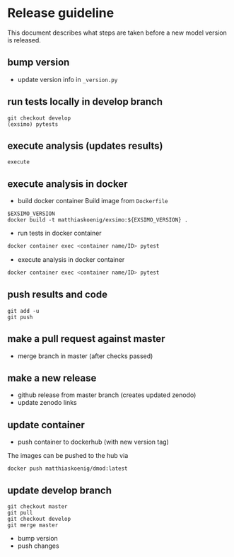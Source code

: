 # Release guideline
This document describes what steps are taken before a new
model version is released.

## bump version
- update version info in `_version.py`

## run tests locally in develop branch 
```
git checkout develop
(exsimo) pytests
```
## execute analysis (updates results)
```
execute 
```
## execute analysis in docker
- build docker container
Build image from `Dockerfile`
```
$EXSIMO_VERSION
docker build -t matthiaskoenig/exsimo:${EXSIMO_VERSION} .
```
- run tests in docker container
```bash
docker container exec <container name/ID> pytest
```
- execute analysis in docker container
```bash
docker container exec <container name/ID> pytest
```

## push results and code
```
git add -u
git push
```
## make a pull request against master
- merge branch in master (after checks passed)

## make a new release
- github release from master branch (creates updated zenodo)
- update zenodo links

## update container
- push container to dockerhub (with new version tag)

The images can be pushed to the hub via
```
docker push matthiaskoenig/dmod:latest
```

## update develop branch
```
git checkout master
git pull
git checkout develop
git merge master
```
- bump version
- push changes
